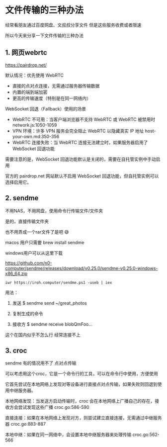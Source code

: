 # 文件传输的三种办法

经常看朋友通过百度网盘、文叔叔分享文件 但是这些服务收费或者限速

所以今天来分享一下文件传输的三种办法

## 1. 网页webrtc

https://pairdrop.net/

默认情况：优先使用 WebRTC

- 直接的点对点连接，无需通过服务器传输数据
- 内置的端到端加密
- 更高的传输速度（特别是在同一网络内）

WebSocket 回退（Fallback）使用的场景

- WebRTC 不可用：当客户端浏览器不支持 WebRTC 或 WebRTC 被禁用时 network.js:1050-1059
- VPN 环境：许多 VPN 服务会完全阻止 WebRTC 以隐藏真实 IP 地址 host-your-own.md:350-356
- WebRTC 连接失败：当 WebRTC 连接无法建立时，如果服务器启用了 WebSocket 回退功能

需要注意的是，WebSocket 回退功能默认是关闭的，需要在自托管实例中手动启用

官方的 pairdrop.net 网站默认不启用 WebSocket 回退功能，但自托管实例可以选择启用它。

## 2. sendme

不用NAS，不用网盘，使用命令行传输文件/文件夹

是的，直接传输文件夹

也不用弄成一个rar文件了是吧 😅

macos 用户只需要 brew install sendme

windows用户可以从这里下载

https://github.com/n0-computer/sendme/releases/download/v0.25.0/sendme-v0.25.0-windows-x86_64.zip

```
iwr https://iroh.computer/sendme.ps1 -useb | iex
```

用法：

1. 发送
$ sendme send ~/great_photos

2. 复制生成的命令

3. 接收方
$ sendme receive blobQmFoo...

这个在国内似乎不怎么行 经常连接不上

## 3. croc

sendme 有的情况用不了 点对点传输

可以考虑用这个croc，它是一个命令行的工具，可以在命令行中使用，方便使用

它首先尝试在本地网络上发现对等设备进行直接点对点传输，如果失败则回退到使用中继服务器。

本地网络发现：当发送方启动传输时，croc 会在本地网络上广播自己的存在，接收方会尝试发现这些广播 croc.go:586-590

直接连接：如果在本地网络上发现对方，则尝试建立直接连接，无需通过中继服务器 croc.go:883-887

本地中继：如果在同一网络中，会设置本地中继服务器来处理传输 croc.go:562-566
